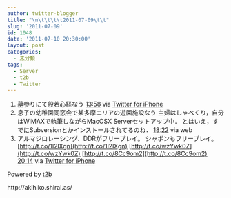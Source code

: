 ```yaml
---
author: twitter-blogger
title: "\n\t\t\t\t2011-07-09\t\t"
slug: '2011-07-09'
id: 1048
date: '2011-07-10 20:30:00'
layout: post
categories:
  - 未分類
tags:
  - Server
  - t2b
  - Twitter
---
```


<div xmlns:georss="http://www.georss.org/georss">

1.  <span><span>墓参りにて般若心経なう</span> <span>[<span>13:58</span>](http://twitter.com/o_ob/status/89861131631476737) <span>via [Twitter for iPhone](http://twitter.com/#!/download/iphone)</span></span></span>
2.  <span><span>息子の幼稚園同窓会で某多摩エリアの遊園施設なう 主婦はしゃべくり，自分はWiMAXで執筆しながらMacOSX Serverセットアップ中． とはいえ，すでにSubversionとかインストールされてるのね．</span> <span>[<span>18:22</span>](http://twitter.com/o_ob/status/89927405917052929) <span>via web</span></span></span>
3.  <span><span>アルマジロレーシング、DDRがフリープレイ。 シャボンもフリープレイ。 [http://t.co/1l2lXgn](http://t.co/1l2lXgn) [http://t.co/wzYwk0Z](http://t.co/wzYwk0Z) [http://t.co/8Cc9om2](http://t.co/8Cc9om2)</span> <span>[<span>20:14</span>](http://twitter.com/o_ob/status/89955523201482752) <span>via [Twitter for iPhone](http://twitter.com/#!/download/iphone)</span></span></span>

</div>

Powered by [t2b](http://t2b.utilz.jp/)

<div>http://akihiko.shirai.as/</div>